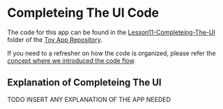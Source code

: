 
# Completeing The UI Code
The code for this app can be found in the [Lesson11-Completeing-The-UI](https://github.com/udacity/ud851-Exercises/tree/student/Lesson11-Completeing-The-UI/) folder of the [Toy App Repository](https://github.com/udacity/ud851-Exercises).

If you need to a refresher on how the code is organized, please refer the [concept where we introduced the code flow](https://classroom.udacity.com/courses/ud851/lessons/93affc67-3f0b-4f9b-b3a4-a7a26f241a86/concepts/115d08bb-f114-46fa-b693-5c6ce1445c07).

## Explanation of Completeing The UI
TODO INSERT ANY EXPLANATION OF THE APP NEEDED
 